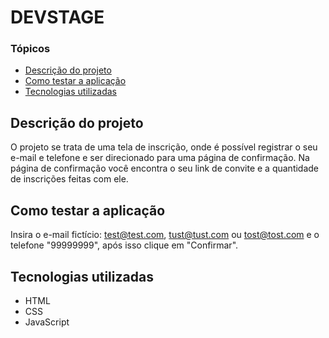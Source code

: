 <h1>DEVSTAGE</h1>

### Tópicos

- [Descrição do projeto](#descrição-do-projeto)
- [Como testar a aplicação](#como-testar-a-aplicação)
- [Tecnologias utilizadas](#tecnologias-utilizadas)

## Descrição do projeto

<P>
   O projeto se trata de uma tela de inscrição, onde é possível registrar o seu e-mail e telefone e ser direcionado para uma página de confirmação. Na página de confirmação você encontra o     seu link de convite e a quantidade de inscrições feitas com ele.
</P>

## Como testar a aplicação
Insira o e-mail fictício: test@test.com, tust@tust.com ou tost@tost.com e o telefone "99999999", após isso clique em "Confirmar".

## Tecnologias utilizadas

- HTML
- CSS
- JavaScript



